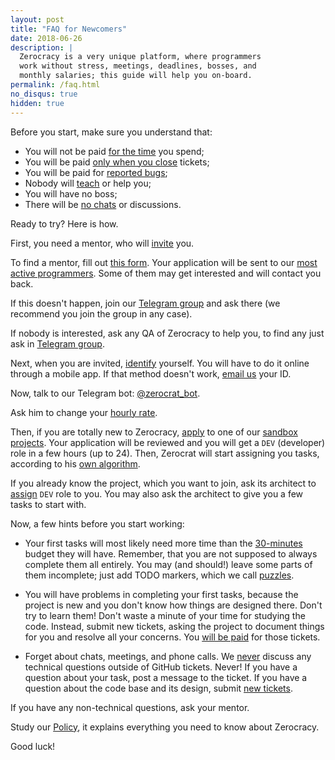 ```yaml
---
layout: post
title: "FAQ for Newcomers"
date: 2018-06-26
description: |
  Zerocracy is a very unique platform, where programmers
  work without stress, meetings, deadlines, bosses, and
  monthly salaries; this guide will help you on-board.
permalink: /faq.html
no_disqus: true
hidden: true
---
```


Before you start, make sure you understand that:

  * You will not be paid [for the time](https://www.yegor256.com/2015/07/21/hourly-pay-modern-slavery.html) you spend;
  * You will be paid [only when you close](https://www.yegor256.com/2018/01/09/micro-budgeting.html) tickets;
  * You will be paid for [reported bugs](https://www.yegor256.com/2018/02/06/where-to-find-more-bugs.html);
  * Nobody will [teach](https://www.yegor256.com/2015/02/16/it-is-not-a-school.html) or help you;
  * You will have no boss;
  * There will be [no chats](https://www.yegor256.com/2014/10/07/stop-chatting-start-coding.html) or discussions.

Ready to try? Here is how.

<!--more-->

First, you need a mentor, who will [invite](/policy.html#1) you.

To find a mentor, fill out [this form](https://www.0crat.com/join).
Your application will be sent to our [most active programmers](https://www.0crat.com/team).
Some of them may get interested and will contact you back.

If this doesn't happen, join our [Telegram group](https://t.me/zerocracy) and ask there
(we recommend you join the group in any case).

If nobody is interested, ask any QA of Zerocracy to help you, to find any just ask in 
[Telegram group](https://t.me/zerocracy).

Next, when you are invited, [identify](https://www.0crat.com/identify) yourself.
You will have to do it online through a mobile app.
If that method doesn't work, [email us](mailto:identity@zerocracy.com) your ID.

Now, talk to our Telegram bot: [@zerocrat_bot](https://t.me/zerocrat_bot).

Ask him to change your [hourly rate](/policy.html#16).

Then, if you are totally new to Zerocracy, [apply](/policy.html#2) to one of our
[sandbox projects](https://www.0crat.com/board).
Your application will be reviewed and you will get
a `DEV` (developer) role in a few hours (up to 24). Then, Zerocrat
will start assigning you tasks, according to his [own algorithm](/policy.html#3).

If you already know the project, which you want to join, ask its architect
to [assign](/policy.html#13) `DEV` role to you. You may also ask the architect to give
you a few tasks to start with.

Now, a few hints before you start working:

  * Your first tasks will most likely need more time than the
    [30-minutes](/policy.html#4)
    budget they will have. Remember, that you are not supposed to always
    complete them all entirely. You may (and should!) leave some parts of them
    incomplete; just add TODO markers, which we call
    [puzzles](https://www.yegor256.com/2010/03/04/pdd.html).

  * You will have problems in completing your first tasks, because
    the project is new and you don't know how things are designed there.
    Don't try to learn them! Don't waste a minute of your time for studying
    the code. Instead, submit new tickets, asking the project to document
    things for you and resolve all your concerns. You
    [will be paid](/policy.html#29) for those tickets.

  * Forget about chats, meetings, and phone calls. We
    [never](https://www.yegor256.com/2014/10/07/stop-chatting-start-coding.html)
    discuss any technical questions outside of GitHub tickets. Never! If you
    have a question about your task, post a message to the ticket. If you have
    a question about the code base and its design, submit
    [new tickets](https://www.yegor256.com/2018/04/24/right-way-to-report-bugs.html).

If you have any non-technical questions, ask your mentor.

Study our [Policy](/policy.html), it explains everything you need to know about Zerocracy.

Good luck!
